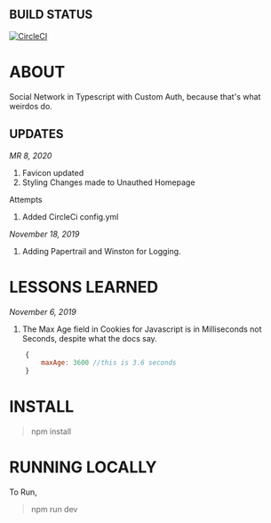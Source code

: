 ## BUILD STATUS

[![CircleCI](https://circleci.com/gh/rhyuen/typescript-react-boilerplate.svg?style=svg)](https://app.circleci.com/pipelines/github/rhyuen/typescript-react-boilerplate)

# ABOUT

Social Network in Typescript with Custom Auth, because that's what weirdos do.


## UPDATES

*MR 8, 2020*
1. Favicon updated
2. Styling Changes made to Unauthed Homepage

Attempts
1. Added CircleCi config.yml



*November 18, 2019*
1. Adding Papertrail and Winston for Logging.


# LESSONS LEARNED

*November 6, 2019*
1. The Max Age field in Cookies for Javascript is in Milliseconds not Seconds, despite what the docs say.

> 
```javascript 
    {
        maxAge: 3600 //this is 3.6 seconds
    } 
```




# INSTALL

> npm install

# RUNNING LOCALLY

To Run,

> npm run dev
